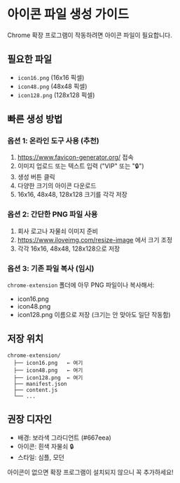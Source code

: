 # 아이콘 파일 생성 가이드

Chrome 확장 프로그램이 작동하려면 아이콘 파일이 필요합니다.

## 필요한 파일
- `icon16.png` (16x16 픽셀)
- `icon48.png` (48x48 픽셀)
- `icon128.png` (128x128 픽셀)

## 빠른 생성 방법

### 옵션 1: 온라인 도구 사용 (추천)
1. https://www.favicon-generator.org/ 접속
2. 이미지 업로드 또는 텍스트 입력 ("VIP" 또는 "🔒")
3. 생성 버튼 클릭
4. 다양한 크기의 아이콘 다운로드
5. 16x16, 48x48, 128x128 크기를 각각 저장

### 옵션 2: 간단한 PNG 파일 사용
1. 회사 로고나 자물쇠 이미지 준비
2. https://www.iloveimg.com/resize-image 에서 크기 조정
3. 각각 16x16, 48x48, 128x128으로 저장

### 옵션 3: 기존 파일 복사 (임시)
`chrome-extension` 폴더에 아무 PNG 파일이나 복사해서:
- icon16.png
- icon48.png  
- icon128.png
이름으로 저장 (크기는 안 맞아도 일단 작동함)

## 저장 위치
```
chrome-extension/
  ├── icon16.png   ← 여기
  ├── icon48.png   ← 여기
  ├── icon128.png  ← 여기
  ├── manifest.json
  ├── content.js
  └── ...
```

## 권장 디자인
- 배경: 보라색 그라디언트 (#667eea)
- 아이콘: 흰색 자물쇠 🔒
- 스타일: 심플, 모던

아이콘이 없으면 확장 프로그램이 설치되지 않으니 꼭 추가하세요!

